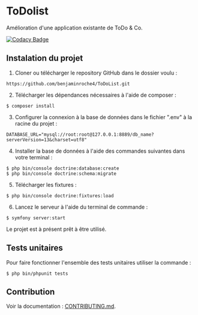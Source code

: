 <h1>ToDolist</h1>
Amélioration d'une application existante de ToDo & Co.

[![Codacy Badge](https://app.codacy.com/project/badge/Grade/5e14b5b898024ed0a9f52f72e5d09467)](https://www.codacy.com/gh/benjaminroche4/ToDoList/dashboard?utm_source=github.com&amp;utm_medium=referral&amp;utm_content=benjaminroche4/ToDoList&amp;utm_campaign=Badge_Grade)

<h2>Instalation du projet</h2>

1. Cloner ou télécharger le repository GitHub dans le dossier voulu :

```
https://github.com/benjaminroche4/ToDoList.git
```

2. Télécharger les dépendances nécessaires à l'aide de composer :
```
$ composer install 
```

3. Configurer la connexion à la base de données dans le fichier ".env" à la racine du projet : 
```
DATABASE_URL="mysql://root:root@127.0.0.1:8889/db_name?serverVersion=13&charset=utf8"
```

4. Installer la base de données à l'aide des commandes suivantes dans votre terminal :
```
$ php bin/console doctrine:database:create
$ php bin/console doctrine:schema:migrate
```

5. Télécharger les fixtures :
```
$ php bin/console doctrine:fixtures:load
```

6. Lancez le serveur à l'aide du terminal de commande :
```
$ symfony server:start
```

Le projet est à présent prêt à être utilisé. 

<h2>Tests unitaires</h2>
Pour faire fonctionner l'ensemble des tests unitaires utiliser la commande : 

```
$ php bin/phpunit tests 
```

<h2>Contribution</h2>
Voir la documentation : <a href="#">CONTRIBUTING.md</a>.